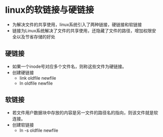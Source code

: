 # linux的软链接与硬链接

- 为解决文件的共享使用，linux系统引入了两种链接，硬链接和软链接
- 链接为Linux系统解决了文件的共享使用，还隐藏了文件的路径，增加权限安全以及节省存储的好处

## 硬链接

- 如果一个inode号对应多个文件名，则称这些文件为硬链接。
- 创建硬链接
    - link oldfile newfile
    - ln oldfile newfile

## 软链接

- 若文件用户数据块中存放的内容是另一文件的路径名的指向，则该文件就是软连接。
- 创建软链接
    - ln -s oldfile newfile
